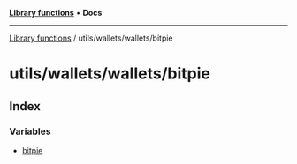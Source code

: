 [**Library functions**](../../../../README.md) • **Docs**

***

[Library functions](../../../../modules.md) / utils/wallets/wallets/bitpie

# utils/wallets/wallets/bitpie

## Index

### Variables

- [bitpie](variables/bitpie.md)
